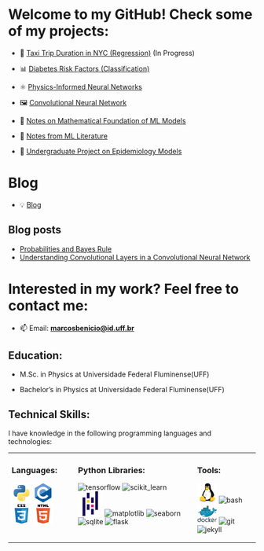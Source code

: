 <h1 align="left">Welcome to my GitHub! Check some of my projects:</h1>

- 🚕 [Taxi Trip Duration in NYC (Regression)](https://github.com/marcosbenicio/taxi-trip-regression) (In Progress)

- 📊 [Diabetes Risk Factors (Classification)](https://github.com/marcosbenicio/diabetes-classification)

- ⚛️ [Physics-Informed Neural Networks](https://github.com/marcosbenicio/pinns)

- 🖼️ [Convolutional Neural Network](https://github.com/marcosbenicio/convolutional-neural-network) 

- 📝 [Notes on Mathematical Foundation of ML Models](https://github.com/marcosbenicio/ML-zoomcamp)

- 📝 [Notes from ML Literature](https://github.com/marcosbenicio/data-science)

- 🔬 [Undergraduate Project on Epidemiology Models](https://github.com/marcosbenicio/epidemiology)

<!-- BLOG-POST-LIST:START -->
<!-- BLOG-POST-LIST:END -->

# Blog 

- 💡 [ Blog ](https://marcosbenicio.github.io/)


## Blog posts

<!-- BLOG-POST-LIST:START -->
- [Probabilities and Bayes Rule](https://marcosbenicio.github.io/2023/11/22/probability.html)
- [Understanding Convolutional Layers in a Convolutional Neural Network](https://marcosbenicio.github.io/2023/11/27/cnn.html)
<!-- BLOG-POST-LIST:END -->

<h1 align="left">Interested in my work? Feel free to contact me:</h1>

- 📫 Email: **marcosbenicio@id.uff.br**


<h2 align="left">Education:</h2>

- M.Sc. in Physics at Universidade Federal Fluminense(UFF)

- Bachelor’s in Physics at Universidade Federal Fluminense(UFF) 

<h2 align="left">Technical Skills:</h2>

<p>I have knowledge in the following programming languages and technologies:</p>

<table>
  <tr>
    <!-- Languages -->
    <td valign="top" style="border: none;">
      <h3 align="left">Languages:</h3>
      <p align="left">
        <a target="_blank" rel="noreferrer"> 
          <img src="https://raw.githubusercontent.com/devicons/devicon/master/icons/python/python-original.svg" alt="python" width="40" height="40"/>
        </a>
        <a target="_blank" rel="noreferrer"> 
          <img src="https://raw.githubusercontent.com/devicons/devicon/master/icons/c/c-original.svg" alt="c" width="40" height="40"/>
        </a>
        <a target="_blank" rel="noreferrer"> 
          <img src="https://raw.githubusercontent.com/devicons/devicon/master/icons/css3/css3-original-wordmark.svg" alt="css3" width="40" height="40"/> 
        </a>
        <a target="_blank" rel="noreferrer"> 
          <img src="https://raw.githubusercontent.com/devicons/devicon/master/icons/html5/html5-original-wordmark.svg" alt="html5" width="40" height="40"/>
        </a>
      </p>
    </td>
    <!-- Python Libraries -->
    <td valign="top" style="border: none;">
      <h3 align="left">Python Libraries:</h3>
      <p align="left">
        <a target="_blank" rel="noreferrer"> 
          <img src="https://www.vectorlogo.zone/logos/tensorflow/tensorflow-icon.svg" alt="tensorflow" width="40" height="40"/> 
        </a>
        <a target="_blank" rel="noreferrer"> 
          <img src="https://upload.wikimedia.org/wikipedia/commons/0/05/Scikit_learn_logo_small.svg" alt="scikit_learn" width="60" height="60"/>
        </a>
        <a target="_blank" rel="noreferrer"> 
          <img src="https://raw.githubusercontent.com/devicons/devicon/2ae2a900d2f041da66e950e4d48052658d850630/icons/pandas/pandas-original.svg" alt="pandas" width="50" height="50"/>
        </a>
        <a target="_blank" rel="noreferrer"> 
          <img src="https://upload.wikimedia.org/wikipedia/commons/8/84/Matplotlib_icon.svg" alt="matplotlib" width="40" height="40"/>
        </a>
        <a target="_blank" rel="noreferrer"> 
          <img src="https://seaborn.pydata.org/_images/logo-mark-lightbg.svg" alt="seaborn" width="40" height="40"/>
        </a>
        <a target="_blank" rel="noreferrer"> 
          <img src="https://www.vectorlogo.zone/logos/sqlite/sqlite-icon.svg" alt="sqlite" width="40" height="40"/>
        </a>
        <a target="_blank" rel="noreferrer"> 
          <img src="https://www.vectorlogo.zone/logos/pocoo_flask/pocoo_flask-icon.svg" alt="flask" width="40" height="40"/>
        </a>
      </p>
    </td>
    <!-- Tools -->
    <td valign="top" style="border: none;">
      <h3 align="left">Tools:</h3>
      <p align="left">
        <a target="_blank" rel="noreferrer"> 
          <img src="https://raw.githubusercontent.com/devicons/devicon/master/icons/linux/linux-original.svg" alt="linux" width="40" height="40"/>
        </a>
        <a target="_blank" rel="noreferrer">
          <img src="https://www.vectorlogo.zone/logos/gnu_bash/gnu_bash-official.svg" alt="bash" width="60" height="60"/>
        </a>
        <a target="_blank" rel="noreferrer"> 
          <img src="https://raw.githubusercontent.com/devicons/devicon/master/icons/docker/docker-original-wordmark.svg" alt="docker" width="40" height="40"/>
        </a>
        <a target="_blank" rel="noreferrer"> 
          <img src="https://www.vectorlogo.zone/logos/git-scm/git-scm-icon.svg" alt="git" width="40" height="40"/>
        </a>
        <a target="_blank" rel="noreferrer"> 
          <img src="https://www.vectorlogo.zone/logos/jekyllrb/jekyllrb-icon.svg" alt="jekyll" width="40" height="40"/>
        </a>
      </p>
    </td>
  </tr>
</table>

   


